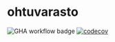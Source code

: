 # ohtuvarasto

![GHA workflow badge](https://github.com/AleksiSaxlund/ohtuvarasto/workflows/CI/badge.svg) [![codecov](https://codecov.io/gh/AleksiSaxlund/ohtuvarasto/graph/badge.svg?token=9NVBPF90R8)](https://codecov.io/gh/AleksiSaxlund/ohtuvarasto)
